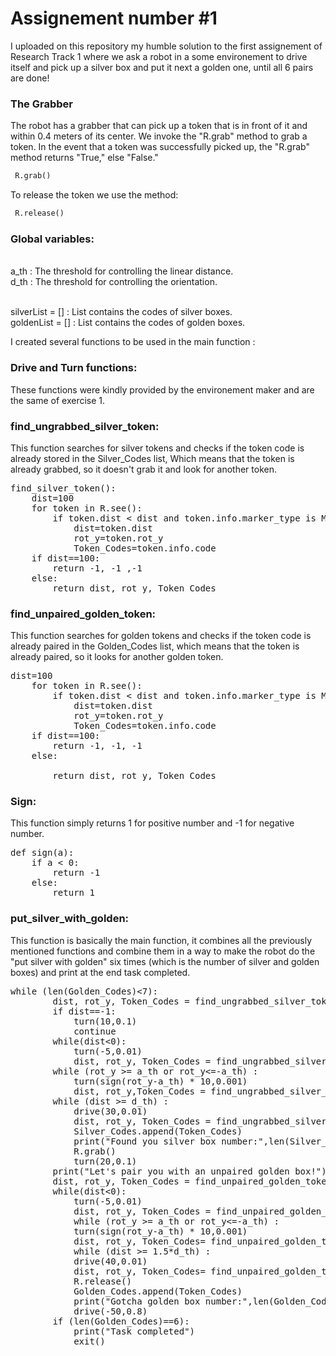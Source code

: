 Assignement number #1
=================

I uploaded on this repository my humble solution to the first assignement of Research Track 1 where we ask a robot in a some environement to drive itself and pick up a silver box and put it next a golden one, until all 6 pairs are done!

### The Grabber

The robot has a grabber that can pick up a token that is in front of it and within 0.4 meters of its center. We invoke the "R.grab" method to grab a token. In the event that a token was successfully picked up, the "R.grab" method returns "True," else "False."

```python
 R.grab()
```
To release the token we use the method:

```python
 R.release()
```

### Global variables:

<br>a_th : The threshold for controlling the linear distance. </br>
d_th : The threshold for controlling the orientation.

<br> silverList = [] : List contains the codes of silver boxes.</br>
goldenList = [] : List contains the codes of golden boxes.	

I created several functions to be used in the main function :

### Drive and Turn functions:

These functions were kindly provided by the environement maker and are the same of exercise 1.

### find_ungrabbed_silver_token:

This function searches for silver tokens and checks if the token code is already stored in the Silver_Codes list, Which means that the token is already grabbed, so it doesn't grab it and look for another token.
<pre>
find_silver_token():
 	dist=100
	for token in R.see(): 
		if token.dist < dist and token.info.marker_type is MARKER_TOKEN_SILVER and token.info.code not in Silver_Codes:
			dist=token.dist
			rot_y=token.rot_y
			Token_Codes=token.info.code
	if dist==100:
		return -1, -1 ,-1
	else:    
		return dist, rot_y, Token_Codes
</pre>

### find_unpaired_golden_token:

This function searches for golden tokens and checks if the token code is already paired in the Golden_Codes list, which means that the token is already paired, so it looks for another golden token.
<pre>
dist=100
	for token in R.see(): 
		if token.dist < dist and token.info.marker_type is MARKER_TOKEN_GOLD and token.info.code not in Golden_Codes:
			dist=token.dist
			rot_y=token.rot_y
			Token_Codes=token.info.code
	if dist==100:
		return -1, -1, -1
	else:
		
		return dist, rot_y, Token_Codes
</pre>

### Sign:

This function simply returns 1 for positive number and -1 for negative number.
<pre>
def sign(a):
	if a < 0:
		return -1
	else:
		return 1
</pre>

### put_silver_with_golden:

This function is basically the main function, it combines all the previously mentioned functions and combine them in a way to make the robot do the "put silver with golden" six times (which is the number of silver and golden boxes) and print at the end task completed. 
<pre>
while (len(Golden_Codes)<7):
		dist, rot_y, Token_Codes = find_ungrabbed_silver_token() 
		if dist==-1:
		    turn(10,0.1)
		    continue
		while(dist<0):   
			turn(-5,0.01)
			dist, rot_y, Token_Codes = find_ungrabbed_silver_token()
		while (rot_y >= a_th or rot_y<=-a_th) : 
			turn(sign(rot_y-a_th) * 10,0.001) 
			dist, rot_y,Token_Codes = find_ungrabbed_silver_token()
		while (dist >= d_th) : 
			drive(30,0.01)
			dist, rot_y, Token_Codes = find_ungrabbed_silver_token()
	    	Silver_Codes.append(Token_Codes)
	    	print("Found you silver box number:",len(Silver_Codes))
	    	R.grab()
	    	turn(20,0.1)
		print("Let's pair you with an unpaired golden box!")
		dist, rot_y, Token_Codes = find_unpaired_golden_token()
		while(dist<0):
			turn(-5,0.01)
			dist, rot_y, Token_Codes = find_unpaired_golden_token()
	    	while (rot_y >= a_th or rot_y<=-a_th) :
			turn(sign(rot_y-a_th) * 10,0.001)
			dist, rot_y, Token_Codes= find_unpaired_golden_token()
	    	while (dist >= 1.5*d_th) :
			drive(40,0.01)
			dist, rot_y, Token_Codes= find_unpaired_golden_token()
	    	R.release()
	    	Golden_Codes.append(Token_Codes)
	    	print("Gotcha golden box number:",len(Golden_Codes))
	    	drive(-50,0.8)
		if (len(Golden_Codes)==6):
			print("Task completed")
			exit() 
</pre>

